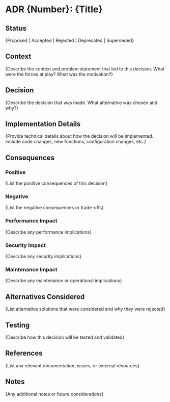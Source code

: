 # ADR {Number}: {Title}

## Status
{Proposed | Accepted | Rejected | Deprecated | Superseded}

## Context
{Describe the context and problem statement that led to this decision. What were the forces at play? What was the motivation?}

## Decision
{Describe the decision that was made. What alternative was chosen and why?}

## Implementation Details
{Provide technical details about how the decision will be implemented. Include code changes, new functions, configuration changes, etc.}

## Consequences

### Positive
{List the positive consequences of this decision}

### Negative
{List the negative consequences or trade-offs}

### Performance Impact
{Describe any performance implications}

### Security Impact
{Describe any security implications}

### Maintenance Impact
{Describe any maintenance or operational implications}

## Alternatives Considered
{List alternative solutions that were considered and why they were rejected}

## Testing
{Describe how this decision will be tested and validated}

## References
{List any relevant documentation, issues, or external resources}

## Notes
{Any additional notes or future considerations}